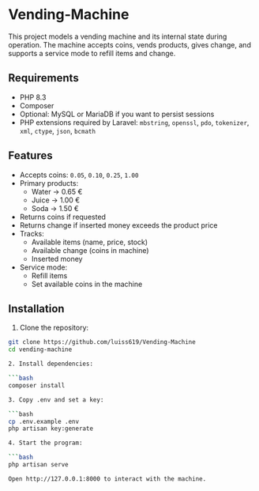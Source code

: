 # Vending-Machine

This project models a vending machine and its internal state during operation. The machine accepts coins, vends products, gives change, and supports a service mode to refill items and change.

## Requirements

- PHP 8.3
- Composer
- Optional: MySQL or MariaDB if you want to persist sessions
- PHP extensions required by Laravel: `mbstring`, `openssl`, `pdo`, `tokenizer`, `xml`, `ctype`, `json`, `bcmath`

## Features

- Accepts coins: `0.05`, `0.10`, `0.25`, `1.00`
- Primary products:
  - Water → 0.65 €
  - Juice → 1.00 €
  - Soda → 1.50 €
- Returns coins if requested
- Returns change if inserted money exceeds the product price
- Tracks:
  - Available items (name, price, stock)
  - Available change (coins in machine)
  - Inserted money
- Service mode:
  - Refill items
  - Set available coins in the machine

## Installation

1. Clone the repository:

```bash
git clone https://github.com/luiss619/Vending-Machine
cd vending-machine

2. Install dependencies:

```bash
composer install

3. Copy .env and set a key:

```bash
cp .env.example .env
php artisan key:generate

4. Start the program:

```bash
php artisan serve

Open http://127.0.0.1:8000 to interact with the machine.